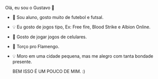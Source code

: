  Olá, eu sou o Gustavo 👋
 - 🌱 Sou aluno, gosto muito de futebol e futsal.
 - 💡 Eu gosto de jogos tipo, Ex: Free fire, Blood Strike e Albion Online.
 - 🎨 Gosto de jogar jogos de celulares.
 - 🌱 Torço pro Flamengo.
 - 💡 Moro em uma cidade pequena, mas me alegro com tanta bondade presente.


   BEM ISSO É UM POUCO DE MIM. :)
